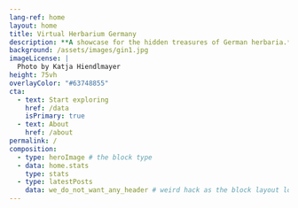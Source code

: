 ```yaml
---
lang-ref: home
layout: home
title: Virtual Herbarium Germany
description: **A showcase for the hidden treasures of German herbaria.**
background: /assets/images/gin1.jpg
imageLicense: |
  Photo by Katja Hiendlmayer
height: 75vh
overlayColor: "#63748855"
cta:
  - text: Start exploring
    href: /data
    isPrimary: true
  - text: About
    href: /about
permalink: /
composition:
  - type: heroImage # the block type
  - data: home.stats
    type: stats
  - type: latestPosts
    data: we_do_not_want_any_header # weird hack as the block layout looks for a data element and falls back to the page if none is present
---
```

